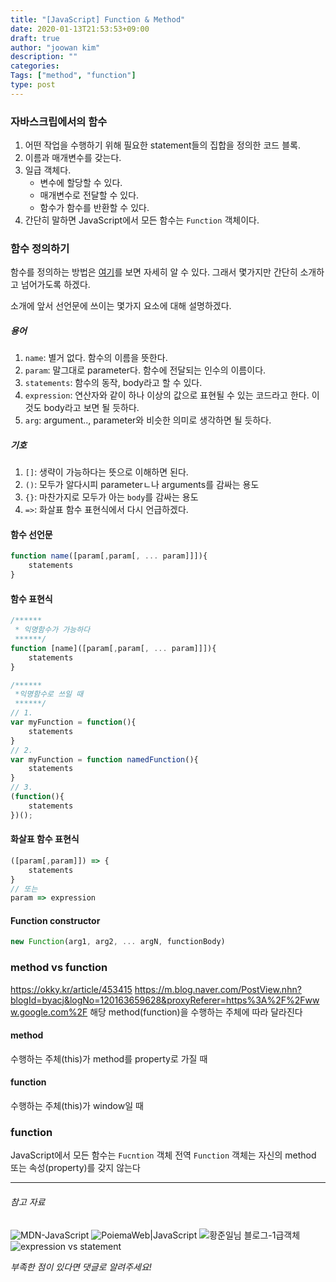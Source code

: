 ```yaml
---
title: "[JavaScript] Function & Method"
date: 2020-01-13T21:53:53+09:00
draft: true
author: "joowan kim"
description: ""
categories: 
Tags: ["method", "function"]
type: post
---
```


### 자바스크립에서의 함수
1. 어떤 작업을 수행하기 위해 필요한 statement들의 집합을 정의한 코드 블록.
1. 이름과 매개변수를 갖는다.
1. 일급 객체다.
    * 변수에 할당할 수 있다.
    * 매개변수로 전달할 수 있다.
    * 함수가 함수를 반환할 수 있다.
1. 간단히 말하면 JavaScript에서 모든 함수는 `Function` 객체이다.

### 함수 정의하기
함수를 정의하는 방법은 [여기](https://developer.mozilla.org/ko/docs/Web/JavaScript/Reference/Functions)를 보면 자세히 알 수 있다.
그래서 몇가지만 간단히 소개하고 넘어가도록 하겠다.

소개에 앞서 선언문에 쓰이는 몇가지 요소에 대해 설명하겠다.
##### 용어
1. `name`: 별거 없다. 함수의 이름을 뜻한다.
1. `param`: 말그대로 parameter다. 함수에 전달되는 인수의 이름이다.
1. `statements`: 함수의 동작, body라고 할 수 있다.
1. `expression`: 연산자와 같이 하나 이상의 값으로 표현될 수 있는 코드라고 한다. 이것도 body라고 보면 될 듯하다.
1. `arg`: argument.., parameter와 비슷한 의미로 생각하면 될 듯하다.

##### 기호
1. `[]`: 생략이 가능하다는 뜻으로 이해하면 된다.
1. `()`: 모두가 알다시피 parameterㄴ나 arguments를 감싸는 용도
1. `{}`: 마찬가지로 모두가 아는 `body`를 감싸는 용도
1. `=>`: 화살표 함수 표현식에서 다시 언급하겠다.

#### 함수 선언문
```javascript
function name([param[,param[, ... param]]]){
    statements
}
```

#### 함수 표현식
```javascript
/******
 * 익명함수가 가능하다
 ******/
function [name]([param[,param[, ... param]]]){
    statements
}

/******
 *익명함수로 쓰일 때
 ******/
// 1.
var myFunction = function(){
    statements
}
// 2.
var myFunction = function namedFunction(){
    statements
}
// 3.
(function(){
    statements
})();
```

#### 화살표 함수 표현식
```javascript
([param[,param]]) => {
    statements
}
// 또는
param => expression
```

#### Function constructor
```javascript
new Function(arg1, arg2, ... argN, functionBody)
```

### method vs function
https://okky.kr/article/453415
https://m.blog.naver.com/PostView.nhn?blogId=byacj&logNo=120163659628&proxyReferer=https%3A%2F%2Fwww.google.com%2F
해당 method(function)을 수행하는 주체에 따라 달라진다

#### method
수행하는 주체(this)가 method를 property로 가질 때
#### function
수행하는 주체(this)가 window일 때

### function
JavaScript에서 모든 함수는 `Fucntion` 객체
전역 `Function` 객체는 자신의 method 또는 속성(property)를 갖지 않는다


---
###### 참고 자료
![MDN-JavaScript](https://developer.mozilla.org/ko/docs/Web/JavaScript/Reference/Functions)
![PoiemaWeb|JavaScript](https://poiemaweb.com/js-function)
![황준일님 블로그-1급객체](http://junil-hwang.com/blog/javascript-1%EA%B8%89%ED%95%A8%EC%88%98/)
![expression vs statement](https://shoark7.github.io/programming/knowledge/expression-vs-statement)

*부족한 점이 있다면 댓글로 알려주세요!*
